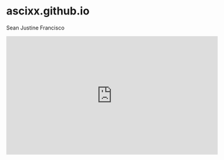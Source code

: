 # ascixx.github.io
Sean Justine Francisco
<iframe width="560" height="315" src="https://www.youtube.com/embed/3AyMjyHu1bA" title="YouTube video player" frameborder="0" allow="accelerometer; autoplay; clipboard-write; encrypted-media; gyroscope; picture-in-picture; web-share" allowfullscreen></iframe>
